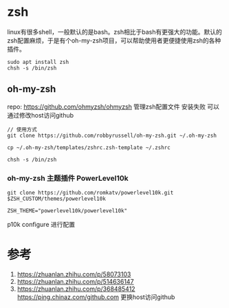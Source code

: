 # zsh
linux有很多shell，一般默认的是bash。zsh相比于bash有更强大的功能。默认的zsh配置麻烦，于是有个oh-my-zsh项目，可以帮助使用者更便捷使用zsh的各种插件。
```
sudo apt install zsh
chsh -s /bin/zsh
```

## oh-my-zsh
repo: https://github.com/ohmyzsh/ohmyzsh
管理zsh配置文件 
安装失败 可以通过修改host访问github

```
// 使用方式
git clone https://github.com/robbyrussell/oh-my-zsh.git ~/.oh-my-zsh

cp ~/.oh-my-zsh/templates/zshrc.zsh-template ~/.zshrc

chsh -s /bin/zsh
```

### oh-my-zsh 主题插件 PowerLevel10k
```
git clone https://github.com/romkatv/powerlevel10k.git $ZSH_CUSTOM/themes/powerlevel10k

ZSH_THEME="powerlevel10k/powerlevel10k"
```

p10k configure 进行配置


# 参考
1. https://zhuanlan.zhihu.com/p/58073103
2. https://zhuanlan.zhihu.com/p/514636147
3. https://zhuanlan.zhihu.com/p/368485412 https://ping.chinaz.com/github.com 更换host访问github